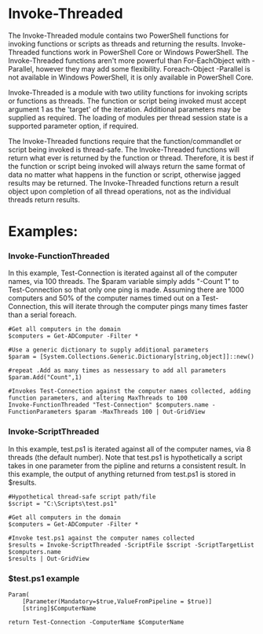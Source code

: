 # Invoke-Threaded
The Invoke-Threaded module contains two PowerShell functions for invoking functions or scripts as threads and returning the results. Invoke-Threaded functions work in PowerShell Core or Windows PowerShell. The Invoke-Threaded functions aren't more powerful than For-EachObject with -Parallel, however they may add some flexibility. Foreach-Object -Parallel is not available in Windows PowerShell, it is only available in PowerShell Core.

Invoke-Threaded is a module with two utility functions for invoking scripts or functions as threads. The function or script being invoked must accept argument 1 as the 'target' of the iteration. Additional parameters may be supplied as required. The loading of modules per thread session state is a supported parameter option, if required.

The Invoke-Threaded functions require that the function/commandlet or script being invoked is thread-safe. The Invoke-Threaded functions will return what ever is returned by the function or thread. Therefore, it is best if the function or script being invoked will always return the same format of data no matter what happens in the function or script, otherwise jagged results may be returned. The Invoke-Threaded functions return a result object upon completion of all thread operations, not as the individual threads return results.

# Examples:

### Invoke-FunctionThreaded

In this example, Test-Connection is iterated against all of the computer names, via 100 threads. The $param variable simply adds "-Count 1" to Test-Connection so that only one ping is made. Assuming there are 1000 computers and 50% of the computer names timed out on a Test-Connection, this will iterate through the computer pings many times faster than a serial foreach.

```
#Get all computers in the domain
$computers = Get-ADComputer -Filter *

#Use a generic dictionary to supply additional parameters
$param = [System.Collections.Generic.Dictionary[string,object]]::new()
   
#repeat .Add as many times as nessessary to add all parameters
$param.Add("Count",1)

#Invokes Test-Connection against the computer names collected, adding function parameters, and altering MaxThreads to 100
Invoke-FunctionThreaded "Test-Connection" $computers.name -FunctionParameters $param -MaxThreads 100 | Out-GridView
```

### Invoke-ScriptThreaded

In this example, test.ps1 is iterated against all of the computer names, via 8 threads (the default number). Note that test.ps1 is hypothetically a script takes in one parameter from the pipline and returns a consistent result. In this example, the output of anything returned from test.ps1 is stored in $results.

```
#Hypothetical thread-safe script path/file
$script = "C:\Scripts\test.ps1"

#Get all computers in the domain
$computers = Get-ADComputer -Filter *

#Invoke test.ps1 against the computer names collected
$results = Invoke-ScriptThreaded -ScriptFile $script -ScriptTargetList $computers.name
$results | Out-GridView
```

### $test.ps1 example

```
Param(
    [Parameter(Mandatory=$true,ValueFromPipeline = $true)]
    [string]$ComputerName
    
return Test-Connection -ComputerName $ComputerName    
```
